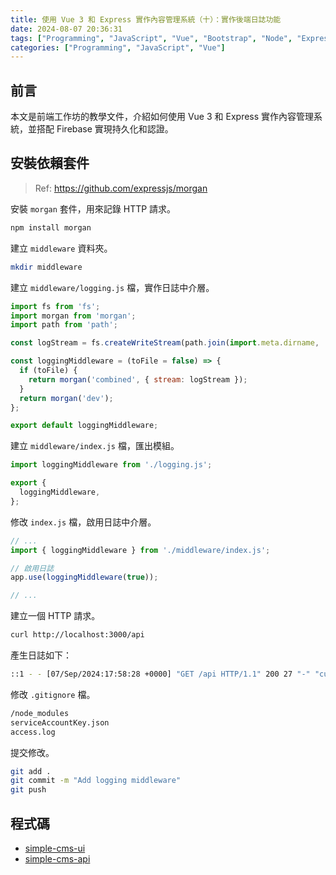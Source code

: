 ```yaml
---
title: 使用 Vue 3 和 Express 實作內容管理系統（十）：實作後端日誌功能
date: 2024-08-07 20:36:31
tags: ["Programming", "JavaScript", "Vue", "Bootstrap", "Node", "Express", "Firebase", "Firestore", "CMS"]
categories: ["Programming", "JavaScript", "Vue"]
---
```


## 前言

本文是前端工作坊的教學文件，介紹如何使用 Vue 3 和 Express 實作內容管理系統，並搭配 Firebase 實現持久化和認證。

## 安裝依賴套件

> Ref: <https://github.com/expressjs/morgan>

安裝 `morgan` 套件，用來記錄 HTTP 請求。

```bash
npm install morgan
```

建立 `middleware` 資料夾。

```bash
mkdir middleware
```

建立 `middleware/logging.js` 檔，實作日誌中介層。

```js
import fs from 'fs';
import morgan from 'morgan';
import path from 'path';

const logStream = fs.createWriteStream(path.join(import.meta.dirname, '../access.log'), { flags: 'a' });

const loggingMiddleware = (toFile = false) => {
  if (toFile) {
    return morgan('combined', { stream: logStream });
  }
  return morgan('dev');
};

export default loggingMiddleware;
```

建立 `middleware/index.js` 檔，匯出模組。

```js
import loggingMiddleware from './logging.js';

export {
  loggingMiddleware,
};
```

修改 `index.js` 檔，啟用日誌中介層。

```js
// ...
import { loggingMiddleware } from './middleware/index.js';

// 啟用日誌
app.use(loggingMiddleware(true));

// ...
```

建立一個 HTTP 請求。

```bash
curl http://localhost:3000/api
```

產生日誌如下：

```bash
::1 - - [07/Sep/2024:17:58:28 +0000] "GET /api HTTP/1.1" 200 27 "-" "curl/8.4.0"
```

修改 `.gitignore` 檔。

```bash
/node_modules
serviceAccountKey.json
access.log
```

提交修改。

```bash
git add .
git commit -m "Add logging middleware"
git push
```

## 程式碼

- [simple-cms-ui](https://github.com/memochou1993/simple-cms-ui)
- [simple-cms-api](https://github.com/memochou1993/simple-cms-api)
